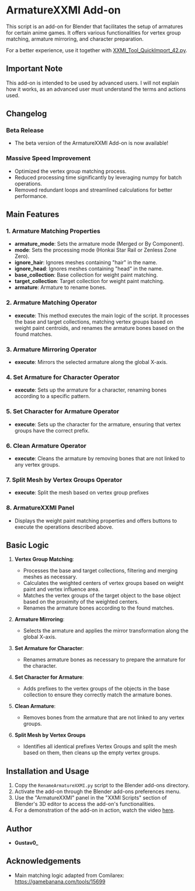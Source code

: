 # ArmatureXXMI Add-on

This script is an add-on for Blender that facilitates the setup of armatures for certain anime games. It offers various functionalities for vertex group matching, armature mirroring, and character preparation.

For a better experience, use it together with [XXMI_Tool_QuickImport_42.py](https://github.com/Seris0/Gustav0/blob/main/Addons/XXMI_Tool_QuickImport_42.py).

## Important Note

This add-on is intended to be used by advanced users. I will not explain how it works, as an advanced user must understand the terms and actions used.

## Changelog

### Beta Release
- The beta version of the ArmatureXXMI Add-on is now available!

### Massive Speed Improvement
- Optimized the vertex group matching process.
- Reduced processing time significantly by leveraging numpy for batch operations.
- Removed redundant loops and streamlined calculations for better performance.

## Main Features

### 1. Armature Matching Properties
- **armature_mode**: Sets the armature mode (Merged or By Component).
- **mode**: Sets the processing mode (Honkai Star Rail or Zenless Zone Zero).
- **ignore_hair**: Ignores meshes containing "hair" in the name.
- **ignore_head**: Ignores meshes containing "head" in the name.
- **base_collection**: Base collection for weight paint matching.
- **target_collection**: Target collection for weight paint matching.
- **armature**: Armature to rename bones.

### 2. Armature Matching Operator
- **execute**: This method executes the main logic of the script. It processes the base and target collections, matching vertex groups based on weight paint centroids, and renames the armature bones based on the found matches.

### 3. Armature Mirroring Operator
- **execute**: Mirrors the selected armature along the global X-axis.

### 4. Set Armature for Character Operator
- **execute**: Sets up the armature for a character, renaming bones according to a specific pattern.

### 5. Set Character for Armature Operator
- **execute**: Sets up the character for the armature, ensuring that vertex groups have the correct prefix.

### 6. Clean Armature Operator
- **execute**: Cleans the armature by removing bones that are not linked to any vertex groups.

### 7. Split Mesh by Vertex Groups Operator
- **execute**: Split the mesh based on vertex group prefixes

### 8. ArmatureXXMI Panel
- Displays the weight paint matching properties and offers buttons to execute the operations described above.

## Basic Logic

1. **Vertex Group Matching**:
   - Processes the base and target collections, filtering and merging meshes as necessary.
   - Calculates the weighted centers of vertex groups based on weight paint and vertex influence area.
   - Matches the vertex groups of the target object to the base object based on the proximity of the weighted centers.
   - Renames the armature bones according to the found matches.

2. **Armature Mirroring**:
   - Selects the armature and applies the mirror transformation along the global X-axis.

3. **Set Armature for Character**:
   - Renames armature bones as necessary to prepare the armature for the character.

4. **Set Character for Armature**:
   - Adds prefixes to the vertex groups of the objects in the base collection to ensure they correctly match the armature bones.

5. **Clean Armature**:
   - Removes bones from the armature that are not linked to any vertex groups.

6. **Split Mesh by Vertex Groups**
   - Identifies all identical prefixes Vertex Groups and split the mesh based on them, then cleans up the empty vertex groups.

## Installation and Usage

1. Copy the `RenameArmatureXXMI.py` script to the Blender add-ons directory.
2. Activate the add-on through the Blender add-ons preferences menu.
3. Use the "ArmatureXXMI" panel in the "XXMI Scripts" section of Blender's 3D editor to access the add-on's functionalities.
4. For a demonstration of the add-on in action, watch the video [here](https://streamable.com/7lf7yw).


## Author

- **Gustav0_**

## Acknowledgements

- Main matching logic adapted from Comilarex: https://gamebanana.com/tools/15699